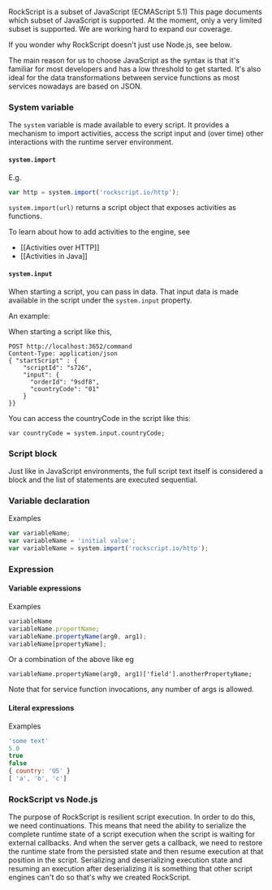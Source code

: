RockScript is a subset of JavaScript (ECMAScript 5.1)  This page documents 
which subset of JavaScript is supported. At the moment, only a very limited 
subset is supported.  We are working hard to expand our coverage.  

If you wonder why RockScript doesn't just use Node.js, <a onclick="scrollOnSamePage('rockscriptvsnodejs')">see 
below</a>.  

The main reason for us to choose JavaScript as the syntax is that it's familiar 
for most developers and has a low threshold to get started.  It's also ideal for 
the data transformations between service functions as most services nowadays are 
based on JSON. 

### System variable
The `system` variable is made available to every script.  It provides a mechanism 
to import activities, access the script input and (over time) other interactions 
with the runtime server environment.

#### `system.import`
E.g.
```javascript
var http = system.import('rockscript.io/http');
```

`system.import(url)` returns a script object that exposes activities as functions.

To learn about how to add activities to the engine, see

 * [[Activities over HTTP]]
 * [[Activities in Java]]

#### `system.input`

When starting a script, you can pass in data.  That input data 
is made available in the script under the `system.input` property.

An example:

When starting a script like this, 
```
POST http://localhost:3652/command 
Content-Type: application/json
{ "startScript" : {
    "scriptId": "s726",
    "input": {
      "orderId": "9sdf8",
      "countryCode": "01" 
    }
}}
```

You can access the countryCode in the script like this:

`var countryCode = system.input.countryCode;`

### Script block

Just like in JavaScript environments, the full script text itself is considered a block and 
the list of statements are executed sequential.

### Variable declaration

Examples
```javascript
var variableName;
var variableName = 'initial value';
var variableName = system.import('rockscript.io/http');
```

### Expression

#### Variable expressions
Examples
```javascript
variableName
variableName.propertName;
variableName.propertyName(arg0, arg1);
variableName[propertyName];
```
Or a combination of the above like eg
```
variableName.propertyName(arg0, arg1)['field'].anotherPropertyName;
```
Note that for service function invocations, any number of args is allowed.

#### Literal expressions

Examples

```javascript
'some text'
5.0
true
false
{ country: 'US' }
[ 'a', 'b', 'c']
```

### RockScript vs Node.js

The purpose of RockScript is resilient script execution.  In order to do this, we 
need continuations.  This means that need the ability to serialize the complete 
runtime state of a script execution when the script is waiting for external 
callbacks.  And when the server gets a callback, we need to restore the 
runtime state from the persisted state and then resume execution at that 
position in the script.  Serializing and deserializing execution state 
and resuming an execution after deserializing it is something that other 
script engines can't do so that's why we created RockScript.

